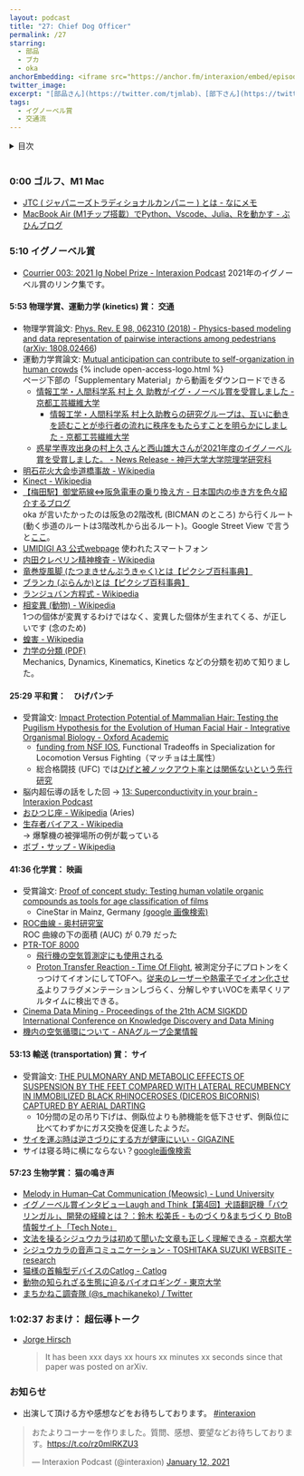 ```yaml
---
layout: podcast
title: "27: Chief Dog Officer"
permalink: /27
starring:
  - 部品
  - ブカ
  - oka
anchorEmbedding: <iframe src="https://anchor.fm/interaxion/embed/episodes/27-Chief-Dog-Officer-e183qld" width="100%" frameborder="0" scrolling="no"></iframe>
twitter_image:
excerpt: "[部品さん](https://twitter.com/tjmlab)、[部下さん](https://twitter.com/elmizbuka)、[oka](https://twitter.com/nowohyeah)でイグノーベル賞などについて話しました。"
tags:
  - イグノーベル賞
  - 交通流
---
```


<details>
<!-- https://github.com/gettalong/kramdown/issues/155#issuecomment-339793629 -->
<summary markdown='span'>目次</summary>
<nav>
  * this unordered seed list will be replaced by toc as unordered list
  {:toc}
<!-- https://stackoverflow.com/a/38419441/11480802 -->
</nav>
</details>
<br>

### 0:00 ゴルフ、M1 Mac

- [JTC ( ジャパニーズトラディショナルカンパニー ) とは - なにメモ](https://alfredplpl.hatenablog.com/entry/2019/08/20/065000)
- [MacBook Air (M1チップ搭載）でPython、Vscode、Julia、Rを動かす - ぶひんブログ](https://buhin-blog.blogspot.com/2020/12/mbam1pythonvscodejulia.html)

### 5:10 イグノーベル賞

- [Courrier 003: 2021 Ig Nobel Prize - Interaxion Podcast](https://interaxion-podcast.github.io/courrier/2021-09-11)
  2021年のイグノーベル賞のリンク集です。

#### 5:53 物理学賞、運動力学 (kinetics) 賞： 交通

- 物理学賞論文: [Phys. Rev. E 98, 062310 (2018) - Physics-based modeling and data representation of pairwise interactions among pedestrians](https://journals.aps.org/pre/abstract/10.1103/PhysRevE.98.062310) ([arXiv: 1808.02466](http://arxiv.org/abs/1808.02466))
- 運動力学賞論文: [Mutual anticipation can contribute to self-organization in human crowds](https://www.science.org/doi/10.1126/sciadv.abe7758) {% include open-access-logo.html %}  
    ページ下部の「Supplementary Material」から動画をダウンロードできる
  - [情報工学・人間科学系 村上 久 助教がイグ・ノーベル賞を受賞しました - 京都工芸繊維大学](https://www.kit.ac.jp/2021/09/news210910-3/)
    - [情報工学・人間科学系 村上久助教らの研究グループは、互いに動きを読むことが歩行者の流れに秩序をもたらすことを明らかにしました - 京都工芸繊維大学](https://www.kit.ac.jp/2021/03/news210318/)
  - [惑星学専攻出身の村上久さんと西山雄大さんが2021年度のイグノーベル賞を受賞しました。 - News Release - 神戸大学大学院理学研究科](http://www.sci.kobe-u.ac.jp/news/2021/210917.htm)
- [明石花火大会歩道橋事故 - Wikipedia](https://ja.wikipedia.org/wiki/%E6%98%8E%E7%9F%B3%E8%8A%B1%E7%81%AB%E5%A4%A7%E4%BC%9A%E6%AD%A9%E9%81%93%E6%A9%8B%E4%BA%8B%E6%95%85)
- [Kinect - Wikipedia](https://ja.wikipedia.org/wiki/Kinect)
- [【梅田駅】御堂筋線⇔阪急電車の乗り換え方 - 日本国内の歩き方を色々紹介するブログ](https://jinseiichidokiri.com/umeda-midousuji-hankyu/)  
  oka が言いたかったのは阪急の2階改札 (BICMAN のところ) から行くルート (動く歩道のルートは3階改札から出るルート)。Google Street View で言うと[ここ](https://goo.gl/maps/8HSnntmpher9kxjz6)。
- [UMIDIGI A3 公式webpage](https://www.umidigi.com/page-umidigi_a3_overview.html) 使われたスマートフォン
- [内田クレペリン精神検査 - Wikipedia](https://ja.wikipedia.org/wiki/%E5%86%85%E7%94%B0%E3%82%AF%E3%83%AC%E3%83%9A%E3%83%AA%E3%83%B3%E7%B2%BE%E7%A5%9E%E6%A4%9C%E6%9F%BB)
- [竜巻旋風脚 (たつまきせんぷうきゃく)とは【ピクシブ百科事典】](https://dic.pixiv.net/a/%E7%AB%9C%E5%B7%BB%E6%97%8B%E9%A2%A8%E8%84%9A)
- [ブランカ (ぶらんか)とは【ピクシブ百科事典】](https://dic.pixiv.net/a/%E3%83%96%E3%83%A9%E3%83%B3%E3%82%AB)
- [ランジュバン方程式 - Wikipedia](https://ja.wikipedia.org/wiki/%E3%83%A9%E3%83%B3%E3%82%B8%E3%83%A5%E3%83%90%E3%83%B3%E6%96%B9%E7%A8%8B%E5%BC%8F)
- [相変異 (動物) - Wikipedia](https://ja.wikipedia.org/wiki/%E7%9B%B8%E5%A4%89%E7%95%B0_(%E5%8B%95%E7%89%A9))  
  1つの個体が変異するわけではなく、変異した個体が生まれてくる、が正しいです (念のため)
- [蝗害 - Wikipedia](https://ja.wikipedia.org/wiki/%E8%9D%97%E5%AE%B3)
- [力学の分類 (PDF)](http://www.tm.hum.titech.ac.jp/Basic_Biomechanics/2.pdf)  
  Mechanics, Dynamics, Kinematics, Kinetics などの分類を初めて知りました。

#### 25:29 平和賞：　ひげパンチ

- 受賞論文: [Impact Protection Potential of Mammalian Hair: Testing the Pugilism Hypothesis for the Evolution of Human Facial Hair - Integrative Organismal Biology - Oxford Academic](https://academic.oup.com/iob/article/2/1/obaa005/5799080)
  - [funding from NSF IOS](https://nsf.gov/awardsearch/showAward?AWD_ID=0817782&HistoricalAwards=false), Functional Tradeoffs in Specialization for Locomotion Versus Fighting（マッチョは土属性）
  - 総合格闘技 (UFC) では[ひげと被ノックアウト率とは関係ないという先行研究](https://www.sciencedirect.com/science/article/abs/pii/S1090513817302660)
- 脳内超伝導の話をした回 → [13: Superconductivity in your brain - Interaxion Podcast](https://interaxion-podcast.github.io/13)
- [おひつじ座 - Wikipedia](https://ja.wikipedia.org/wiki/%E3%81%8A%E3%81%B2%E3%81%A4%E3%81%98%E5%BA%A7) (Aries)
- [生存者バイアス - Wikipedia](https://ja.wikipedia.org/wiki/%E7%94%9F%E5%AD%98%E8%80%85%E3%83%90%E3%82%A4%E3%82%A2%E3%82%B9)  
  → 爆撃機の被弾場所の例が載っている
- [ボブ・サップ - Wikipedia](https://ja.wikipedia.org/wiki/%E3%83%9C%E3%83%96%E3%83%BB%E3%82%B5%E3%83%83%E3%83%97)

#### 41:36 化学賞： 映画

- 受賞論文: [Proof of concept study: Testing human volatile organic compounds as tools for age classification of films](https://journals.plos.org/plosone/article?id=10.1371/journal.pone.0203044)
  - CineStar in Mainz, Germany [(google 画像検索)](https://www.google.com/search?q=Cinestar+in+Mainz,+Germany&sxsrf=AOaemvIZsm3KeDDOqRRJ-FI9HWG1MTH15Q:1632579192959&source=lnms&tbm=isch&sa=X&ved=2ahUKEwjEjfS2p5rzAhVNFIgKHUGUDM4Q_AUoAnoECAEQBA&biw=1159&bih=742&dpr=2)
- [ROC曲線 - 奥村研究室](https://oku.edu.mie-u.ac.jp/~okumura/stat/ROC.html)  
  ROC 曲線の下の面積 (AUC) が 0.79 だった
- [PTR-TOF 8000](https://www.ionicon.com/series/details/ptr-ms-trace-voc-analyzers)
  - [飛行機の空気質測定にも使用される](https://www.ionicon.com/blog/2012/ionicon-ptr-tof-8000-helps-measuring-air-quality-onboard-airbus-aircraft)
  - [Proton Transfer Reaction - Time Of Flight](https://en.wikipedia.org/wiki/Proton-transfer-reaction_mass_spectrometry), 被測定分子にプロトンをくっつけてイオンにしてTOFへ。[従来のレーザーや熱電子でイオン化させる](https://ja.wikipedia.org/wiki/%E8%B3%AA%E9%87%8F%E5%88%86%E6%9E%90%E6%B3%95)よりフラグメンテーションしづらく、分解しやすいVOCを素早くリアルタイムに検出できる。
- [Cinema Data Mining - Proceedings of the 21th ACM SIGKDD International Conference on Knowledge Discovery and Data Mining](https://dl.acm.org/doi/10.1145/2783258.2783404)
- [機内の空気循環について - ANAグループ企業情報](https://www.ana.co.jp/group/about-us/air-circulation.html)

#### 53:13 輸送 (transportation) 賞： サイ

- 受賞論文: [THE PULMONARY AND METABOLIC EFFECTS OF SUSPENSION BY THE FEET COMPARED WITH LATERAL RECUMBENCY IN IMMOBILIZED BLACK RHINOCEROSES (DICEROS BICORNIS) CAPTURED BY AERIAL DARTING](https://bioone.org/journals/journal-of-wildlife-diseases/volume-57/issue-2/2019-08-202/THE-PULMONARY-AND-METABOLIC-EFFECTS-OF-SUSPENSION-BY-THE-FEET/10.7589/2019-08-202.short)
  - 10分間の足の吊り下げは、側臥位よりも肺機能を低下させず、側臥位に比べてわずかにガス交換を促進したようだ。
- [サイを運ぶ時は逆さづりにする方が健康にいい - GIGAZINE](https://gigazine.net/news/20210509-airlifting-rhinos/)
- サイは寝る時に横にならない？[google画像検索](https://www.google.com/search?sxsrf=AOaemvLxbobJ5mF9itSBphjuNI83BJHBDA:1631980004545&source=univ&tbm=isch&q=%E3%82%B5%E3%82%A4+%E5%AF%9D%E5%A7%BF&sa=X&ved=2ahUKEwje1c2j74jzAhXoyIsBHe8yAmcQjJkEegQIBxAC&biw=1440&bih=737&dpr=2)

#### 57:23 生物学賞： 猫の鳴き声

- [Melody in Human–Cat Communication (Meowsic) - Lund University](https://portal.research.lu.se/portal/en/publications/melody-in-humancat-communication-meowsic(e32b4f31-5064-48d1-b38f-7e97390093fe).html#Overview)
- [イグノーベル賞インタビューLaugh and Think【第4回】犬語翻訳機「バウリンガル」、開発の経緯とは？：鈴木 松美氏 - ものづくり&まちづくり BtoB情報サイト「Tech Note」](https://www.ipros.jp/technote/interview-ig-nobel-prize4/)
- [文法を操るシジュウカラは初めて聞いた文章も正しく理解できる - 京都大学](https://www.kyoto-u.ac.jp/ja/research-news/2017-07-28)
- [シジュウカラの音声コミュニケーション - TOSHITAKA SUZUKI WEBSITE - research](https://sites.google.com/site/toshinsuzuki/research?authuser=0)
- [猫様の首輪型デバイスのCatlog - Catlog](https://rabo.cat/catlog/)
- [動物の知られざる生態に迫るバイオロギング - 東京大学](https://www.u-tokyo.ac.jp/focus/ja/features/f_00084.html)
- [まちかねこ調査隊 (@s_machikaneko) / Twitter](https://twitter.com/s_machikaneko)

### 1:02:37 おまけ： 超伝導トーク

- [Jorge Hirsch](https://jorge.physics.ucsd.edu/jh.html)  
  >It has been xxx days xx hours xx minutes xx seconds since that paper was posted on arXiv.

### お知らせ

- 出演して頂ける方や感想などをお待ちしております。 [#interaxion](https://twitter.com/hashtag/interaxion)

<blockquote class="twitter-tweet tw-align-center"><p lang="ja" dir="ltr">おたよりコーナーを作りました。質問、感想、要望などお待ちしております。<a href="https://t.co/rz0mlRKZU3">https://t.co/rz0mlRKZU3</a></p>— Interaxion Podcast (@interaxion) <a href="https://twitter.com/interaxion/status/1348936492488421378?ref_src=twsrc%5Etfw">January 12, 2021</a>
</blockquote> <script async src="https://platform.twitter.com/widgets.js" charset="utf-8"></script>
